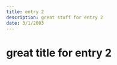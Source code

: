 ```yaml
---
title: entry 2
description: great stuff for entry 2
date: 3/1/2003
---
```


# great title for entry 2 #